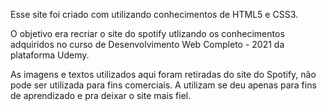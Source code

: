 Esse site foi criado com utilizando conhecimentos de HTML5 e CSS3.

O objetivo era recriar o site do spotify utlizando os conhecimentos adquiridos no curso de Desenvolvimento Web Completo - 2021 da plataforma Udemy.

As imagens e textos utilizados aqui foram retiradas do site do Spotify, não pode ser utilizada para fins comerciais. A utilizam se deu apenas para fins de aprendizado e pra deixar o site mais fiel.